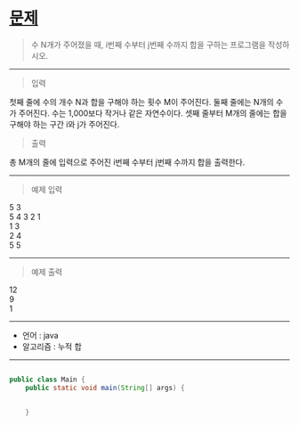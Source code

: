 # [문제]()
 
>수 N개가 주어졌을 때, i번째 수부터 j번째 수까지 합을 구하는 프로그램을 작성하시오.
---
>입력

첫째 줄에 수의 개수 N과 합을 구해야 하는 횟수 M이 주어진다. 둘째 줄에는 N개의 수가 주어진다. 수는 1,000보다 작거나 같은 자연수이다. 셋째 줄부터 M개의 줄에는 합을 구해야 하는 구간 i와 j가 주어진다.

>출력

총 M개의 줄에 입력으로 주어진 i번째 수부터 j번째 수까지 합을 출력한다.

---
>예제 입력

5 3  
5 4 3 2 1  
1 3  
2 4  
5 5  

---
>예제 출력

12  
9  
1  

---

- 언어 :  java
- 알고리즘 : 누적 합
---

```java

public class Main {
	public static void main(String[] args) {
		
	
	}
